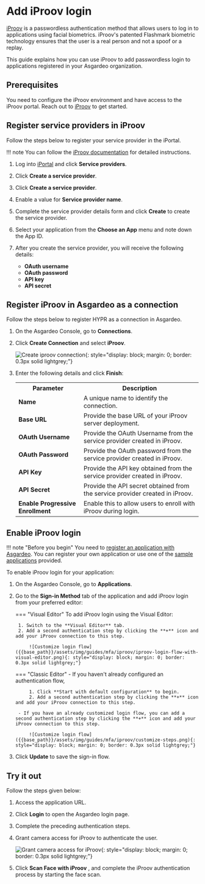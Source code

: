 # Add iProov login

[iProov](https://www.iproov.com/) is a passwordless authentication method that allows users to log in to applications using facial biometrics.
iProov's patented Flashmark biometric technology ensures that the user is a real person and not a spoof or a replay.

This guide explains how you can use iProov to add passwordless login to applications registered in your Asgardeo organization.

## Prerequisites

You need to configure the iProov environment and have access to the iProov portal. Reach out to [iProov](https://www.iproov.com/about-us/contact-us) to get started.

## Register service providers in iProov

Follow the steps below to register your service provider in the iPortal.

!!! note
    You can follow the [iProov documentation](https://docs.iproov.com/docs/Content/ImplementationGuide/iportal/create-service-providers.htm) for detailed instructions.

1. Log into [iPortal](https://portal.iproov.com/) and click **Service providers**.

2. Click **Create a service provider**.

3. Click **Create a service provider**.

4. Enable a value for **Service provider name**.

5. Complete the service provider details form and click **Create** to create the service provider.

6. Select your application from the **Choose an App** menu and note down the App ID.

7. After you create the service provider, you will receive the following details:
    - **OAuth username**
    - **OAuth password**
    - **API key**
    - **API secret**

## Register iProov in Asgardeo as a connection

Follow the steps below to register HYPR as a connection in Asgardeo.

1. On the Asgardeo Console, go to **Connections**.

2. Click **Create Connection** and select **iProov**.

    ![Create iproov connection]({{base_path}}/assets/img/guides/mfa/iproov/iproov-add-connection.png){: style="display: block; margin: 0; border: 0.3px solid lightgrey;"}

3. Enter the following details and click **Finish**:

    <table>
      <tr>
        <th>Parameter</th>
        <th>Description</th>
      </tr>
      <tr>
        <td><b>Name</b></td>
        <td>A unique name to identify the connection.</td>
      </tr>
      <tr>
          <td><b>Base URL</b></td>
          <td>Provide the base URL of your iProov server deployment.</td>
      </tr>
      <tr>
          <td><b>OAuth Username</b></td>
          <td>Provide the OAuth Username from the service provider created in iProov.</td>
      </tr>
      <tr>
          <td><b>OAuth Password</b></td>
          <td>Provide the OAuth password from the service provider created in iProov.</td>
      </tr>
      <tr>
          <td><b>API Key</b></td>
          <td>Provide the API key obtained from the service provider created in iProov.</td>
      </tr>
      <tr>
          <td><b>API Secret</b></td>
          <td>Provide the API secret obtained from the service provider created in iProov.</td>
      </tr>
      <tr>
          <td><b>Enable Progressive Enrollment</b></td>
          <td>Enable this to allow users to enroll with iProov during login.</td>
      </tr>
    </table>

## Enable iProov login

!!! note "Before you begin"
    You need to [register an application with Asgardeo]({{base_path}}/guides/applications/). You can register your own application or use one of the [sample applications]({{base_path}}/get-started/try-samples/) provided.

To enable iProov login for your application:

1. On the Asgardeo Console, go to **Applications**.

2. Go to the **Sign-in Method** tab of the application and add iProov login from your preferred editor:

    === "Visual Editor"
        To add iProov login using the Visual Editor:

        1. Switch to the **Visual Editor** tab. 
        2. Add a second authentication step by clicking the **+** icon and add your iProov connection to this step.
            
            ![Customize login flow]({{base_path}}/assets/img/guides/mfa/iproov/iproov-login-flow-with-visual-editor.png){: style="display: block; margin: 0; border: 0.3px solid lightgrey;"}

    === "Classic Editor"
        - If you haven't already configured an authentication flow,

            1. Click **Start with default configuration** to begin.
            2. Add a second authentication step by clicking the **+** icon and add your iProov connection to this step.

        - If you have an already customized login flow, you can add a second authentication step by clicking the **+** icon and add your iProov connection to this step.

            ![Customize login flow]({{base_path}}/assets/img/guides/mfa/iproov/customize-steps.png){: style="display: block; margin: 0; border: 0.3px solid lightgrey;"}


3. Click **Update** to save the sign-in flow.

## Try it out

Follow the steps given below:

1. Access the application URL.

2. Click **Login** to open the Asgardeo login page.

3. Complete the preceding authentication steps.

4. Grant camera access for iProov to authenticate the user.

    ![Grant camera access for iProov]({{base_path}}/assets/img/guides/mfa/iproov/grant-camera-access.png){: style="display: block; margin: 0; border: 0.3px solid lightgrey;"}

5. Click **Scan Face with iProov** , and complete the iProov authentication process by starting the face scan.
